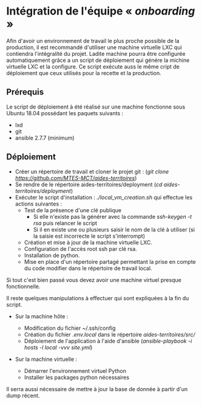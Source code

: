 
# Intégration de l'équipe « *onboarding* »

Afin d'avoir un environnement de travail le plus proche possible de la production,
il est recommandé d'utiliser une machine virtuelle LXC qui contiendra l'intégralité
du projet. 
Ladite machine pourra être configurée automatiquement grâce a un script de déploiement qui génére la michine virtuelle LXC et la configure.
Ce script exécute auss le même cript de déploiement que ceux utilisés pour la recette et la production.

## Prérequis 
Le script de déploiement à été réalisé sur une machine fonctionne sous Ubuntu 18.04 possédant les paquets suivants :

 - lxd
 - git
 - ansible 2.7.7 (minimum)
 
 ## Déploiement
 - Créer un répertoire de travail et cloner le projet git : (*git clone https://github.com/MTES-MCT/aides-territoires*)
 - Se rendre de le répertoire aides-territoires/deployment  (*cd aides-territoires/deployment*)
 - Exécuter le script d'installation : *./local_vm_creation.sh* qui effectue les actions suivantes :
	 - Test de la présence d'une clé publique
		 - Si elle n'existe pas la générer avec la commande *ssh-keygen -t rsa* puis relancer le script
		 - Si il en existe une ou plusieurs saisir le nom de la clé à utiliser (si la saisie est incorrecte le script s'interrompt)
	 - Création et mise à jour de la machine virtuelle LXC.
	 - Configuration de l'accès root ssh par clé rsa.
	 - Installation de python.
	 - Mise en place d'un répertoire partagé permettant la prise en compte du code modifier dans le répertoire de travail local.
 
 Si tout c'est bien passé vous devez avoir une machine virtuel presque fonctionnelle.
 
 Il reste quelques manipulations à effectuer qui sont expliquées à la fin du script.
 - Sur la machine hôte :
	 - Modification du fichier ~/.ssh/config
     - Création du fichier *.env.local* dans le répertoire *aides-territoires/src/*
	 - Déploiement de l'application à l'aide d'ansible (*ansible-playbook -i hosts -l local -vvv site.yml*)
	
 - Sur la machine virtuelle :
	 - Démarrer l'environnement virtuel Python
	 - Installer les packages python nécessaires

 Il serra aussi nécessaire de mettre à jour la base de donnée à partir d'un dump récent.  